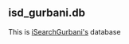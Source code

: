 ## isd_gurbani.db 
This is [iSearchGurbani's](http://searchgurbani.com/index.php/sgdv/isg) database
